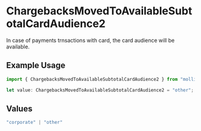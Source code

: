 # ChargebacksMovedToAvailableSubtotalCardAudience2

In case of payments trnsactions with card, the card audience will be available.

## Example Usage

```typescript
import { ChargebacksMovedToAvailableSubtotalCardAudience2 } from "mollie-api-typescript/models/operations";

let value: ChargebacksMovedToAvailableSubtotalCardAudience2 = "other";
```

## Values

```typescript
"corporate" | "other"
```